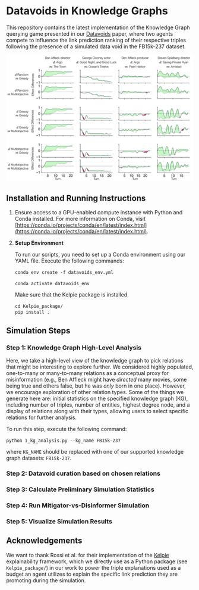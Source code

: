 # Datavoids in Knowledge Graphs

This repository contains the latest implementation of the Knowledge Graph querying game presented in our [Datavoids](https://github.com/huda-lab/datavoids) paper, where two agents compete to influence the link prediction ranking of their respective triples following the presence of a simulated data void in the FB15k-237 dataset.

![kg-graphs](/resources/kg.png)

## Installation and Running Instructions

1. Ensure access to a GPU-enabled compute instance with Python and Conda installed. For more information on Conda, visit [https://conda.io/projects/conda/en/latest/index.html](https://conda.io/projects/conda/en/latest/index.html).

2. **Setup Environment**

    To run our scripts, you need to set up a Conda environment using our YAML file. Execute the following commands:

    ```
    conda env create -f datavoids_env.yml
    ```

    ```
    conda activate datavoids_env
    ```

    Make sure that the Kelpie package is installed.

    ```
    cd Kelpie_package/ 
    pip install .
    ```

## Simulation Steps

### Step 1: Knowledge Graph High-Level Analysis

Here, we take a high-level view of the knowledge graph to pick relations that might be interesting to explore further. We considered highly populated, one-to-many or many-to-many relations as a conceptual proxy for misinformation (e.g., Ben Affleck might have *directed* many movies, some being true and others false, but he was *only* born in one place). However, we encourage exploration of other relation types. Some of the things we generate here are: initial statistics on the specified knowledge graph (KG), including number of triples, number of entities, highest degree node, and a display of relations along with their types, allowing users to select specific relations for further analysis.

To run this step, execute the following command:
```
python 1_kg_analysis.py --kg_name FB15k-237
```
where `KG_NAME` should be replaced with one of our supported knowledge graph datasets: `FB15k-237`.

### Step 2: Datavoid curation based on chosen relations

### Step 3: Calculate Preliminary Simulation Statistics

### Step 4: Run Mitigator-vs-Disinformer Simulation

### Step 5: Visualize Simulation Results

## Acknowledgements

We want to thank Rossi et al. for their implementation of the [Kelpie](https://github.com/AndRossi/Kelpie) explainability framework, which we directly use as a Python package (see ```Kelpie_package/```) in our work to power the triple explanations used as a budget an agent utilizes to explain the specific link prediction they are promoting during the simulation.